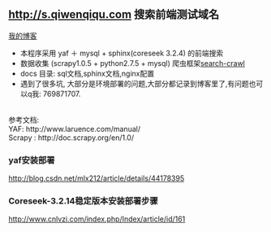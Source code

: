 ## http://s.qiwenqiqu.com 搜索前端测试域名

[我的博客](http://cnblogs.com/lixiuran "风与叶子")

* 本程序采用 yaf ＋ mysql + sphinx(coreseek 3.2.4) 的前端搜索
* 数据收集 (scrapy1.0.5 + python2.7.5 + mysql) 爬虫框架[search-crawl](https://github.com/xiaobenxiong/search-crawl "爬虫代码") 
* docs 目录: sql文档,sphinx文档,nginx配置
* 遇到了很多坑, 大部分是环境部署的问题,大部分都记录到博客里了,有问题也可以q我: 769871707.

<br/>
参考文档:<br/>
YAF: http://www.laruence.com/manual/ <br/>
Scrapy : http://doc.scrapy.org/en/1.0/

### yaf安装部署
http://blog.csdn.net/mlx212/article/details/44178395

### Coreseek-3.2.14稳定版本安装部署步骤 
http://www.cnlvzi.com/index.php/Index/article/id/161
